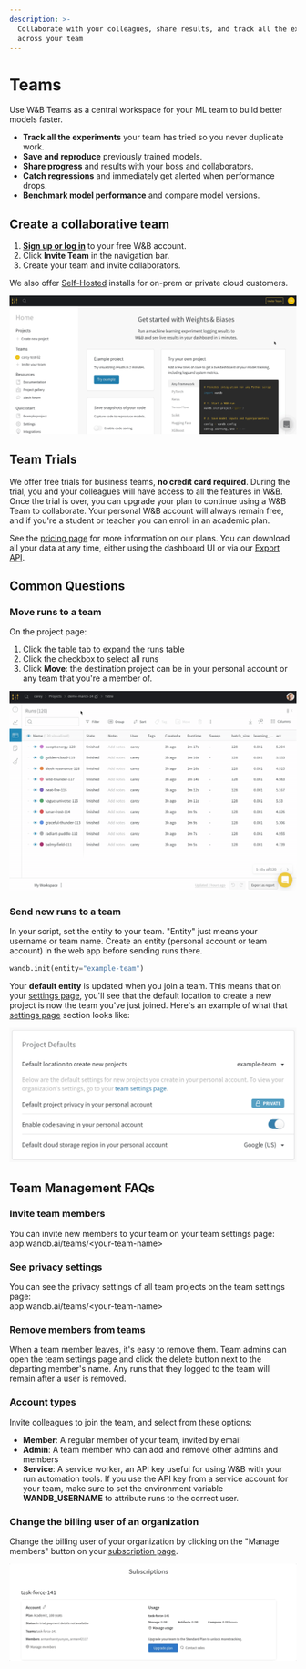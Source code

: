 ```yaml
---
description: >-
  Collaborate with your colleagues, share results, and track all the experiments
  across your team
---
```


# Teams

Use W\&B Teams as a central workspace for your ML team to build better models faster.

* **Track all the experiments** your team has tried so you never duplicate work.
* **Save and reproduce** previously trained models.
* **Share progress** and results with your boss and collaborators.
* **Catch regressions** and immediately get alerted when performance drops.
* **Benchmark model performance** and compare model versions.

## Create a collaborative team

1. [**Sign up or log in**](https://app.wandb.ai/login?signup=true) to your free W\&B account.
2. Click **Invite Team** in the navigation bar.
3. Create your team and invite collaborators.

We also offer [Self-Hosted](../../../guides/self-hosted/) installs for on-prem or private cloud customers.

![](../../../.gitbook/assets/wandb-demo-create-a-team.gif)

## Team Trials

We offer free trials for business teams, **no credit card required**. During the trial, you and your colleagues will have access to all the features in W\&B. Once the trial is over, you can upgrade your plan to continue using a W\&B Team to collaborate. Your personal W\&B account will always remain free, and if you're a student or teacher you can enroll in an academic plan.

See the [pricing page](https://wandb.ai/site/pricing) for more information on our plans. You can download all your data at any time, either using the dashboard UI or via our [Export API](../../python/public-api/).

## Common Questions

### Move runs to a team

On the project page:

1. Click the table tab to expand the runs table
2. Click the checkbox to select all runs
3. Click **Move**: the destination project can be in your personal account or any team that you're a member of.

![](../../../.gitbook/assets/demo-move-runs.gif)

### Send new runs to a team

In your script, set the entity to your team. "Entity" just means your username or team name. Create an entity (personal account or team account) in the web app before sending runs there.

```python
wandb.init(entity="example-team")
```

Your **default entity** is updated when you join a team. This means that on your [settings page](https://app.wandb.ai/settings), you'll see that the default location to create a new project is now the team you've just joined. Here's an example of what that [settings page](https://app.wandb.ai/settings) section looks like:

![](../../../.gitbook/assets/screen-shot-2020-08-17-at-12.48.57-am.png)

## Team Management FAQs

### Invite team members

You can invite new members to your team on your team settings page:\
app.wandb.ai/teams/\<your-team-name>

### See privacy settings

You can see the privacy settings of all team projects on the team settings page:\
app.wandb.ai/teams/\<your-team-name>

### Remove members from teams

When a team member leaves, it's easy to remove them. Team admins can open the team settings page and click the delete button next to the departing member's name. Any runs that they logged to the team will remain after a user is removed.

### Account types

Invite colleagues to join the team, and select from these options:

* **Member**: A regular member of your team, invited by email
* **Admin**: A team member who can add and remove other admins and members
* **Service**: A service worker, an API key useful for using W\&B with your run automation tools. If you use the API key from a service account for your team, make sure to set the environment variable **WANDB\_USERNAME** to attribute runs to the correct user.

### **Change the billing user of an organization**

Change the billing user of your organization by clicking on the "Manage members" button on your [subscription page](https://wandb.ai/subscriptions).

![](<../../../.gitbook/assets/Change billing user.gif>)
